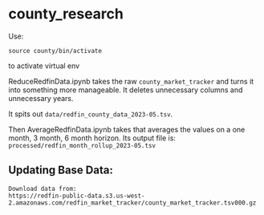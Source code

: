 # county_research


Use:
```
source county/bin/activate 
```

to activate virtual env


ReduceRedfinData.ipynb takes the raw `county_market_tracker` and turns it into something more manageable. It deletes unnecessary columns and unnecessary years.

It spits out `data/redfin_county_data_2023-05.tsv`.

Then AverageRedfinData.ipynb takes that averages the values on a one month, 3 month, 6 month horizon.
Its output file is: `processed/redfin_month_rollup_2023-05.tsv` 


## Updating Base Data:

```
Download data from:
https://redfin-public-data.s3.us-west-2.amazonaws.com/redfin_market_tracker/county_market_tracker.tsv000.gz
```

